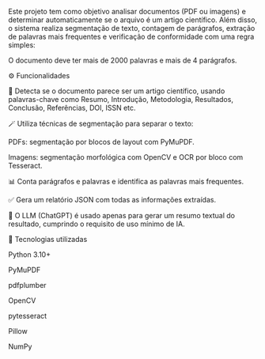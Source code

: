 
Este projeto tem como objetivo analisar documentos (PDF ou imagens) e determinar automaticamente se o arquivo é um artigo científico.
Além disso, o sistema realiza segmentação de texto, contagem de parágrafos, extração de palavras mais frequentes e verificação de conformidade com uma regra simples:

O documento deve ter mais de 2000 palavras e mais de 4 parágrafos.

⚙️ Funcionalidades

🧾 Detecta se o documento parece ser um artigo científico, usando palavras-chave como Resumo, Introdução, Metodologia, Resultados, Conclusão, Referências, DOI, ISSN etc.

🪄 Utiliza técnicas de segmentação para separar o texto:

PDFs: segmentação por blocos de layout com PyMuPDF.

Imagens: segmentação morfológica com OpenCV e OCR por bloco com Tesseract.

📊 Conta parágrafos e palavras e identifica as palavras mais frequentes.

✅ Gera um relatório JSON com todas as informações extraídas.

🤖 O LLM (ChatGPT) é usado apenas para gerar um resumo textual do resultado, cumprindo o requisito de uso mínimo de IA.

🧰 Tecnologias utilizadas

Python 3.10+

PyMuPDF

pdfplumber

OpenCV

pytesseract

Pillow

NumPy
